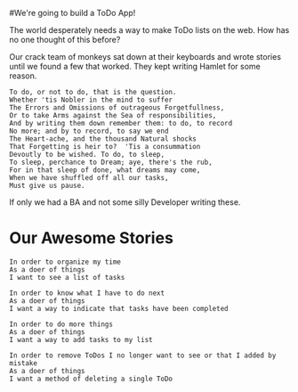 #We're going to build a ToDo App! 

The world desperately needs a way to make ToDo lists on the web.
How has no one thought of this before?

Our crack team of monkeys sat down at their keyboards and wrote stories until we found a few that worked. 
They kept writing Hamlet for some reason.
```
To do, or not to do, that is the question.
Whether 'tis Nobler in the mind to suffer
The Errors and Omissions of outrageous Forgetfullness,
Or to take Arms against the Sea of responsibilities,
And by writing them down remember them: to do, to record
No more; and by to record, to say we end
The Heart-ache, and the thousand Natural shocks
That Forgetting is heir to?  'Tis a consummation
Devoutly to be wished. To do, to sleep,
To sleep, perchance to Dream; aye, there's the rub,
For in that sleep of done, what dreams may come,
When we have shuffled off all our tasks,
Must give us pause.
```
If only we had a BA and not some silly Developer writing these.

# Our Awesome Stories
```
In order to organize my time
As a doer of things
I want to see a list of tasks
```

```
In order to know what I have to do next
As a doer of things
I want a way to indicate that tasks have been completed
```

```
In order to do more things
As a doer of things
I want a way to add tasks to my list
```

```
In order to remove ToDos I no longer want to see or that I added by mistake
As a doer of things
I want a method of deleting a single ToDo
```

